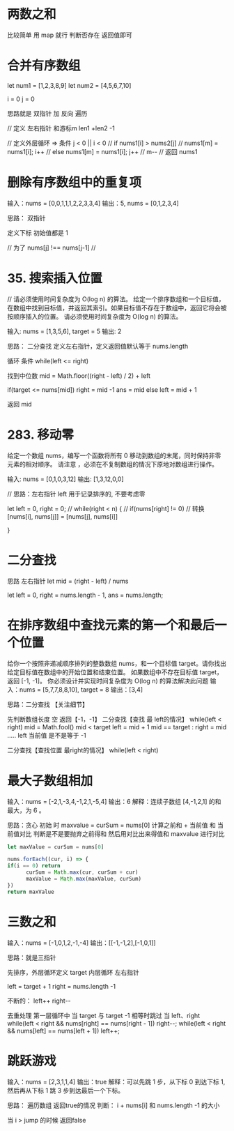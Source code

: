 # 两数之和
比较简单 用 map 就行
判断否存在 返回值即可



# 合并有序数组
let num1 = [1,2,3,8,9]
let num2 = [4,5,6,7,10]

i = 0
j = 0

思路就是 双指针 加 反向 遍历

// 定义 左右指针 和游标m len1 +len2 -1

// 定义外层循环 => 条件 j < 0 || i < 0
// if nums1[i] > nums2[j]
//    nums1[m] = nums1[i];  i++
// else nums1[m] = nums1[i]; j++
// m--
// 返回 nums1


# 删除有序数组中的重复项
输入：nums = [0,0,1,1,1,2,2,3,3,4]
输出：5, nums = [0,1,2,3,4]

思路：
双指针

定义下标 初始值都是 1

// 为了 nums[j] !== nums[j-1]
// 


# 35. 搜索插入位置
// 请必须使用时间复杂度为 O(log n) 的算法。
给定一个排序数组和一个目标值，在数组中找到目标值，并返回其索引。如果目标值不存在于数组中，返回它将会被按顺序插入的位置。
请必须使用时间复杂度为 O(log n) 的算法。

输入: nums = [1,3,5,6], target = 5
输出: 2

思路： 二分查找
定义左右指针，定义返回值默认等于 nums.length

循环 条件 while(left <= right)

找到中位数 mid = Math.floor((right - left) / 2) + left

if(target <= nums[mid]) 
    right = mid -1
    ans = mid
else 
    left = mid + 1

返回 mid

# 283. 移动零
给定一个数组 nums，编写一个函数将所有 0 移动到数组的末尾，同时保持非零元素的相对顺序。
请注意 ，必须在不复制数组的情况下原地对数组进行操作。

输入: nums = [0,1,0,3,12]
输出: [1,3,12,0,0]

// 思路：左右指针 left 用于记录排序的, 不要考虑零

let left = 0, right = 0;
// while(right < n) {
//   if(nums[right] != 0) 
//    转换 [nums[i], nums[j]] = [nums[j], nums[i]]

}

# 二分查找
思路 左右指针 
let mid = (right - left) / nums

let left = 0, right = nums.length - 1, ans = nums.length;

# 在排序数组中查找元素的第一个和最后一个位置
给你一个按照非递减顺序排列的整数数组 nums，和一个目标值 target。请你找出给定目标值在数组中的开始位置和结束位置。
如果数组中不存在目标值 target，返回 [-1, -1]。
你必须设计并实现时间复杂度为 O(log n) 的算法解决此问题
输入：nums = [5,7,7,8,8,10], target = 8
输出：[3,4]

思路：二分查找 【关注细节】

先判断数组长度 空 返回【-1，-1】
二分查找【查找 最 left的情况】
   while(left < right) 
    mid = Math.fool()
    mid < target left = mid + 1  mid == target : right = mid  .....
   left 当前值 是不是等于 -1

二分查找【查找位置 最right的情况】
   while(left < right) 

 # 最大子数组相加
输入：nums = [-2,1,-3,4,-1,2,1,-5,4]
输出：6
解释：连续子数组 [4,-1,2,1] 的和最大，为 6 。

思路：贪心
      初始 时 maxvalue =  curSum = nums[0]
      计算之前和 + 当前值 和 当前值对比 判断是不是要抛弃之前得和
      然后用对比出来得值和 maxvalue 进行对比

```js
let maxValue = curSum = nums[0]

nums.forEach((cur, i) => {
if(i == 0) return
      curSum = Math.max(cur, curSum + cur)
      maxValue = Math.max(maxValue, curSum)
})
return maxValue
```
# 三数之和

输入：nums = [-1,0,1,2,-1,-4]
输出：[[-1,-1,2],[-1,0,1]]


思路：就是三指针

先排序，外层循环定义 target 
内层循环 左右指针

left = target + 1
right = nums.length -1

不断的：
left++ 
right--

去重处理
第一层循环中
当 target 与 target -1 相等时跳过
当 left、right
while(left < right && nums[right] == nums[right - 1]) right--;
while(left < right && nums[left] == nums[left + 1]) left++;


# 跳跃游戏
输入：nums = [2,3,1,1,4]
输出：true
解释：可以先跳 1 步，从下标 0 到达下标 1, 然后再从下标 1 跳 3 步到达最后一个下标。

思路：
遍历数组
返回true的情况 判断： i + nums[i] 和 nums.length -1 的大小

当 i > jump 的时候 返回false